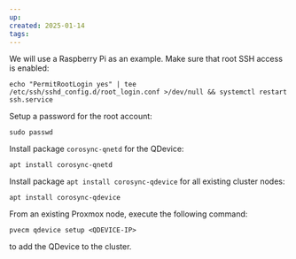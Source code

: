```yaml
---
up: 
created: 2025-01-14
tags:
---
```

We will use a Raspberry Pi as an example.
Make sure that root SSH access is enabled:
```
echo "PermitRootLogin yes" | tee /etc/ssh/sshd_config.d/root_login.conf >/dev/null && systemctl restart ssh.service
```
Setup a password for the root account:
```
sudo passwd
```

Install package `corosync-qnetd` for the QDevice:
```
apt install corosync-qnetd

```
Install package `apt install corosync-qdevice` for all existing cluster nodes:
```
apt install corosync-qdevice
```

From an existing Proxmox node, execute the following command:
```
pvecm qdevice setup <QDEVICE-IP>
```
to add the QDevice to the cluster.